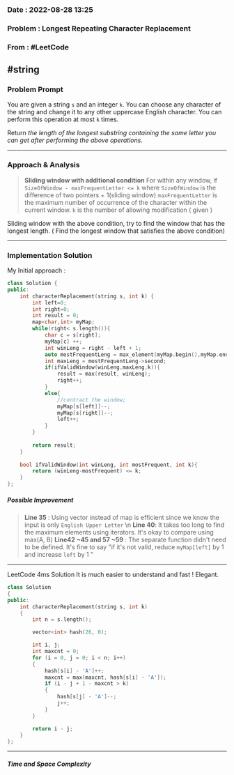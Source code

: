 ### Date :  2022-08-28 13:25

### Problem :  Longest Repeating Character Replacement


### From : #LeetCode
#string 
---
### Problem Prompt
You are given a string `s` and an integer `k`. You can choose any character of the string and change it to any other uppercase English character. You can perform this operation at most `k` times.

Return _the length of the longest substring containing the same letter you can get after performing the above operations_.


---
### Approach & Analysis
> **Sliding window with additional condition**
> For within any window, if `SizeOfWindow - maxFrequentLetter <= k`  where  `SizeOfWindow`  is the difference of two pointers + 1(sliding window)
> 			`maxFrequentLetter` is  the maximum number of occurrence of the character within the current window.
> 			`k` is the number of allowing modification ( given )

Sliding window with the above condition, try to find the window that has the longest length. ( Find the longest window that satisfies the above condition)
> 

---
### Implementation Solution
My Initial approach :
```cpp
class Solution {
public:
    int characterReplacement(string s, int k) {
        int left=0;
        int right=0;
        int result = 0;
        map<char,int> myMap;
        while(right< s.length()){
            char c = s[right];
            myMap[c] ++;
            int winLeng = right - left + 1;
            auto mostFrequentLeng = max_element(myMap.begin(),myMap.end(),[](const auto &x, const auto &y){return x.second < y.second;});
            int maxLeng = mostFrequentLeng->second;
            if(ifValidWindow(winLeng,maxLeng,k)){
                result = max(result, winLeng);
                right++;
            }
            else{
                //contract the window;
                myMap[s[left]]--;
                myMap[s[right]]--;
                left++;
            }
        }
        
        return result;
    }
    
    bool ifValidWindow(int winLeng, int mostFrequent, int k){
        return (winLeng-mostFrequent) <= k;
    }
};

```

##### Possible Improvement 
> **Line 35** : Using vector instead of map is efficient since we know the input is only `English Upper Letter` \n
 > **Line 40**: It takes too long to find the maximum elements using iterators. It's okay to compare using max(A, B)
> **Line42 ~45 and 57 ~59** : The separate function didn't need to be defined. It's fine to say "if it's not valid, reduce `myMap[left]` by 1 and increase `left` by 1 "
> 

---
LeetCode 4ms Solution
It is much easier to understand and fast ! Elegant.
```cpp
class Solution
{
public:
    int characterReplacement(string s, int k)
    {
        int n = s.length();

        vector<int> hash(26, 0);

        int i, j;
        int maxcnt = 0;
        for (i = 0, j = 0; i < n; i++)
        {
            hash[s[i] - 'A']++;
            maxcnt = max(maxcnt, hash[s[i] - 'A']);
            if (i - j + 1 - maxcnt > k)
            {
                hash[s[j] - 'A']--;
                j++;
            }
        }

        return i - j;
    }
};
```

---
##### Time and Space Complexity


